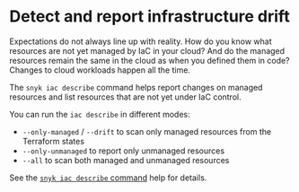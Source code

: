 # Detect and report infrastructure drift

Expectations do not always line up with reality. How do you know what resources are not yet managed by IaC in your cloud? And do the managed resources remain the same in the cloud as when you defined them in code? Changes to cloud workloads happen all the time.

The `snyk iac describe` command helps report changes on managed resources and list resources that are not yet under IaC control.

You can run the `iac describe` in different modes:

* `--only-managed` / `--drift` to scan only managed resources from the Terraform states
* `--only-unmanaged` to report only unmanaged resources
* `--all` to scan both managed and unmanaged resources

See the [`snyk iac describe` command](../../../snyk-cli/commands/iac-describe.md) help for details.
